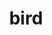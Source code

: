 ---
layout: animals&nature
title: bird
emoji: bird
permalink: 🐦.html
image: assets/img/3moji/bird.png
---